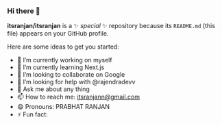 ### Hi there 👋


**itsranjan/itsranjan** is a ✨ _special_ ✨ repository because its `README.md` (this file) appears on your GitHub profile.

Here are some ideas to get you started:

- 🔭 I’m currently working on myself
- 🌱 I’m currently learning Next.js
- 👯 I’m looking to collaborate on Google
- 🤔 I’m looking for help with @rajendradevv
- 💬 Ask me about any thing
- 📫 How to reach me: itsranjann@gmail.com
- 😄 Pronouns: PRABHAT RANJAN
- ⚡ Fun fact: 

